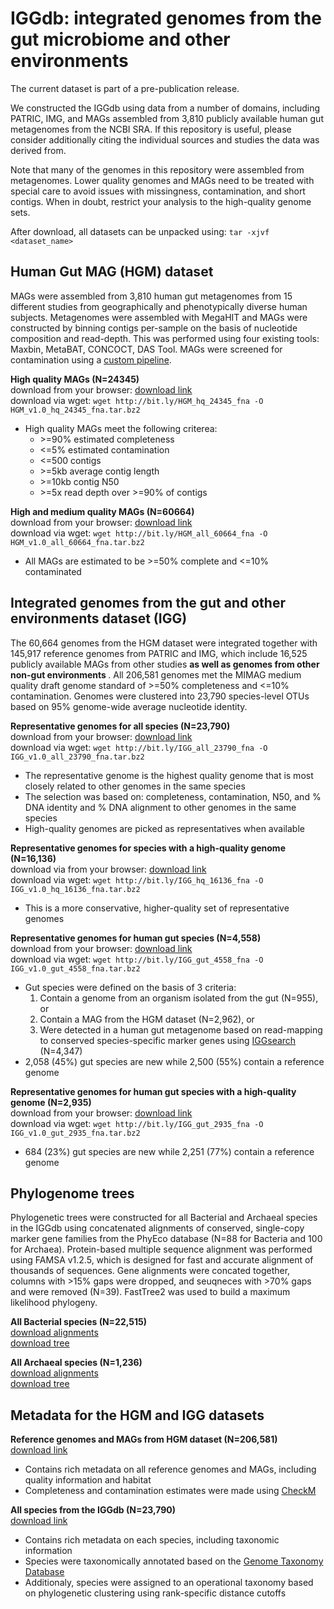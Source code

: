 # IGGdb: integrated genomes from the gut microbiome and other environments

The current dataset is part of a pre-publication release.

We constructed the IGGdb using data from a number of domains, including PATRIC, IMG, and MAGs assembled from 3,810 publicly available human gut metagenomes from the NCBI SRA. If this repository is useful, please consider additionally citing the individual sources and studies the data was derived from.

Note that many of the genomes in this repository were assembled from metagenomes. Lower quality genomes and MAGs need to be treated with special care to avoid issues with missingness, contamination, and short contigs. When in doubt, restrict your analysis to the high-quality genome sets.

After download, all datasets can be unpacked using: `tar -xjvf <dataset_name>`
 
## Human Gut MAG (HGM) dataset

MAGs were assembled from 3,810 human gut metagenomes from 15 different studies from geographically and phenotypically diverse human subjects. Metagenomes were assembled with MegaHIT and MAGs were constructed by binning contigs per-sample on the basis of nucleotide composition and read-depth. This was performed using four existing tools: Maxbin, MetaBAT, CONCOCT, DAS Tool. MAGs were screened for contamination using a [custom pipeline](https://github.com/snayfach/MAGpurify).

<b>High quality MAGs (N=24345)</b>   
download from your browser: [download link](https://bit.ly/HGM_hq_24345_fna)  
download via wget: `wget http://bit.ly/HGM_hq_24345_fna -O HGM_v1.0_hq_24345_fna.tar.bz2`  

* High quality MAGs meet the following criterea:
	*  \>=90% estimated completeness
	*  <=5% estimated contamination
	*  <=500 contigs
	*  \>=5kb average contig length
	*  \>=10kb contig N50
	*  \>=5x read depth over >=90% of contigs

<b>High and medium quality MAGs (N=60664)</b>   
download from your browser: [download link](https://bit.ly/HGM_all_60664_fna)  
download via wget: `wget http://bit.ly/HGM_all_60664_fna -O HGM_v1.0_all_60664_fna.tar.bz2` 

* All MAGs are estimated to be >=50% complete and <=10% contaminated

## Integrated genomes from the gut and other environments dataset (IGG)

The 60,664 genomes from the HGM dataset were integrated together with 145,917 reference genomes from PATRIC and IMG, which include 16,525 publicly available MAGs from other studies <b> as well as genomes from other non-gut environments </b>. All 206,581 genomes met the MIMAG medium quality draft genome standard of >=50% completeness and <=10% contamination. Genomes were clustered into 23,790 species-level OTUs based on 95% genome-wide average nucleotide identity. 

<b>Representative genomes for all species (N=23,790)</b>  
download from your browser: [download link](https://bit.ly/IGG_all_23790_fna)  
download via wget: `wget http://bit.ly/IGG_all_23790_fna -O IGG_v1.0_all_23790_fna.tar.bz2`

* The representative genome is the highest quality genome that is most closely related to other genomes in the same species
* The selection was based on: completeness, contamination, N50, and % DNA identity  and % DNA alignment to other genomes in the same species
* High-quality genomes are picked as representatives when available

<b>Representative genomes for species with a high-quality genome (N=16,136)</b>  
download via from your browser: [download link](https://bit.ly/IGG_hq_16136_fna)  
download via wget: `wget http://bit.ly/IGG_hq_16136_fna -O IGG_v1.0_hq_16136_fna.tar.bz2`

* This is a more conservative, higher-quality set of representative genomes 

<b>Representative genomes for human gut species (N=4,558)</b>  
download from your browser: [download link](https://bit.ly/IGG_gut_4558_fna)  
download via wget: `wget http://bit.ly/IGG_gut_4558_fna -O IGG_v1.0_gut_4558_fna.tar.bz2`  

* Gut species were defined on the basis of 3 criteria:  
	1) Contain a genome from an organism isolated from the gut (N=955), or  
	2) Contain a MAG from the HGM dataset (N=2,962), or  
	3) Were detected in a human gut metagenome based on read-mapping to conserved species-specific marker genes using [IGGsearch](https://github.com/snayfach/IGGsearch) (N=4,347)
* 2,058 (45%) gut species are new while 2,500 (55%) contain a reference genome

<b>Representative genomes for human gut species with a high-quality genome (N=2,935)</b>  
download from your browser: [download link](https://bit.ly/IGG_gut_2935_fna)  
download via wget: `wget http://bit.ly/IGG_gut_2935_fna -O IGG_v1.0_gut_2935_fna.tar.bz2` 

* 684 (23%) gut species are new while 2,251 (77%) contain a reference genome


## Phylogenome trees

Phylogenetic trees were constructed for all Bacterial and Archaeal species in the IGGdb using concatenated alignments of conserved, single-copy marker gene families from the PhyEco database (N=88 for Bacteria and 100 for Archaea). Protein-based multiple sequence alignment was performed using FAMSA v1.2.5, which is designed for fast and accurate alignment of thousands of sequences. Gene alignments were concated together, columns with >15% gaps were dropped, and seuqneces with >70% gaps and were removed (N=39). FastTree2 was used to build a maximum likelihood phylogeny.

<b>All Bacterial species (N=22,515)</b>  
[download alignments](https://bit.ly/IGG_bact_22515_msa)  
[download tree](https://bit.ly/IGG_bact_22515_tre)

<b>All Archaeal species (N=1,236)</b>  
[download alignments](https://bit.ly/IGG_arch_1236_msa)   
[download tree](https://bit.ly/IGG_arch_1236_tre)


## Metadata for the HGM and IGG datasets

<b>Reference genomes and MAGs from HGM dataset (N=206,581)</b>  
[download link](https://bit.ly/IGG_genome_info_206581)

* Contains rich metadata on all reference genomes and MAGs, including quality information and habitat
* Completeness and contamination estimates were made using [CheckM](https://github.com/Ecogenomics/CheckM)

<b>All species from the IGGdb (N=23,790)</b>  
[download link](https://bit.ly/IGG_species_info_23790)  

* Contains rich metadata on each species, including taxonomic information
* Species were taxonomically annotated based on the [Genome Taxonomy Database](https://github.com/Ecogenomics/GTDBTk)
* Additionaly, species were assigned to an operational taxonomy based on phylogenetic clustering using rank-specific distance cutoffs
